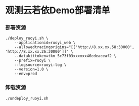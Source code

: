 # 观测云若依Demo部署清单

### 部署资源
```shell
./deploy_ruoyi.sh \
    --applicationid=ruoyi_web \
    --allowedtracingorigins="[['http://8.xx.xx.58:30000', 'http://8.xx.xx.26:30000']]" \
    --datakittoken=tkn_5c73f03xxxxxx46cdeaceaf2 \
    --prefix=ruoyi \
    --logsource=ruoyi-log \
    --version=1.0 \
    --env=prod
```

### 卸载资源
```shell
./undeploy_ruoyi.sh
```
